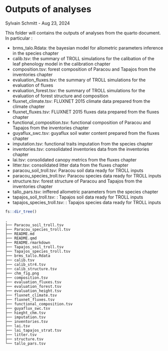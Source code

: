 # Outputs of analyses
Sylvain Schmitt -
Aug 23, 2024

This folder will contains the outputs of analyses from the quarto
document. In particular :

- brms_talo.Rdata: the bayesian model for allometric parameters
  inference in the species chapter
- calib.tsv: the summary of TROLL simulations for the calibation of the
  leaf phenology model in the calibration chapter
- composition.tsv: forest composition of Paracou and Tapajos from the
  inventories chapter
- evaluation_fluxes.tsv: the summary of TROLL simulations for the
  evaluation of fluxes
- evaluation_forest.tsv: the summary of TROLL simulations for the
  evaluation of forest structure and composition
- fluxnet_climate.tsv: FLUXNET 2015 climate data prepared from the
  climate chapter
- fluxnet_fluxes.tsv: FLUXNET 2015 fluxes data prepared from the fluxes
  chapter
- functional_composition.tsv: functional composition of Paracou and
  Tapajos from the inventories chapter
- guyaflux_swc.tsv: guyaflux soil water content prepared from the fluxes
  chapter
- imputation.tsv: functional traits imputation from the species chapter
- inventories.tsv: consolidated inventories data from the inventories
  chapter
- lai.tsv: consolidated canopy metrics from the fluxes chapter
- litter.tsv: consolidated litter data from the fluxes chapter
- paracou_soil_troll.tsv: Paracou soil data ready for TROLL inputs
- paracou_species_troll.tsv: Paracou species data ready for TROLL inputs
- structure.tsv: forest structure of Paracou and Tapajos from the
  inventories chapter
- tallo_pars.tsv: inffered allometric parameters from the species
  chapter
- tapajos_soil_troll.tsv: : Tapajos soil data ready for TROLL inputs
- tapajos_species_troll.tsv: : Tapajos species data ready for TROLL
  inputs

``` r
fs::dir_tree()
```

    .
    ├── Paracou_soil_troll.tsv
    ├── Paracou_species_troll.tsv
    ├── README.md
    ├── README.qmd
    ├── README.rmarkdown
    ├── Tapajos_soil_troll.tsv
    ├── Tapajos_species_troll.tsv
    ├── brms_tallo.Rdata
    ├── calib.tsv
    ├── calib_str4.tsv
    ├── calib_structure.tsv
    ├── chm_fig.png
    ├── composition.tsv
    ├── evaluation_fluxes.tsv
    ├── evaluation_forest.tsv
    ├── evaluation_height.tsv
    ├── fluxnet_climate.tsv
    ├── fluxnet_fluxes.tsv
    ├── functional_composition.tsv
    ├── guyaflux_swc.tsv
    ├── hieght_chm.tsv
    ├── imputation.tsv
    ├── inventories.tsv
    ├── lai.tsv
    ├── lai_tapajos_strat.tsv
    ├── litter.tsv
    ├── structure.tsv
    └── tallo_pars.tsv
